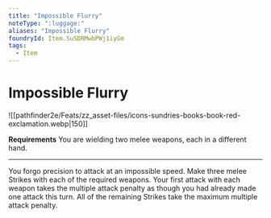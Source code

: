 ```yaml
---
title: "Impossible Flurry"
noteType: ":luggage:"
aliases: "Impossible Flurry"
foundryId: Item.SuSDRMwbPWj1iyGm
tags:
  - Item
---
```


# Impossible Flurry
![[pathfinder2e/Feats/zz_asset-files/icons-sundries-books-book-red-exclamation.webp|150]]

**Requirements** You are wielding two melee weapons, each in a different hand.

* * *

You forgo precision to attack at an impossible speed. Make three melee Strikes with each of the required weapons. Your first attack with each weapon takes the multiple attack penalty as though you had already made one attack this turn. All of the remaining Strikes take the maximum multiple attack penalty.
